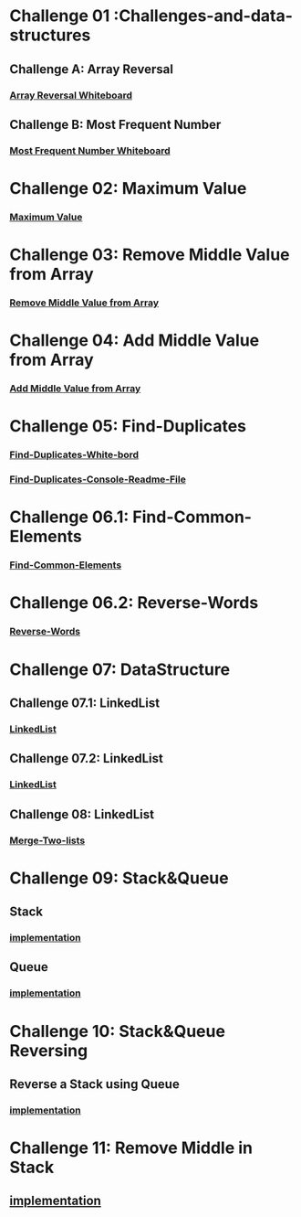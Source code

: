 #  Challenge 01 :Challenges-and-data-structures

## Challenge A: Array Reversal 
### [Array Reversal Whiteboard](https://github.com/raghad0177/challenges-and-data-structures/blob/master/challenges-and-data-structures/whiteboard-challenges/ch1.png "Open Link")

## Challenge B: Most Frequent Number
### [Most Frequent Number Whiteboard](https://github.com/raghad0177/challenges-and-data-structures/blob/master/challenges-and-data-structures/whiteboard-challenges/ch2.png "Open Link")


# Challenge 02: Maximum Value
### [Maximum Value](https://github.com/raghad0177/challenges-and-data-structures/blob/master/challenges-and-data-structures/whiteboard-challenges/ch2.2.png "Open Link")

# Challenge 03: Remove Middle Value from Array
### [Remove Middle Value from Array](https://github.com/raghad0177/challenges-and-data-structures/blob/master/challenges-and-data-structures/whiteboard-challenges/cha3.png "Open Link")

# Challenge 04: Add Middle Value from Array
### [Add Middle Value from Array](https://github.com/raghad0177/challenges-and-data-structures/blob/master/challenges-and-data-structures/whiteboard-challenges/ch.4.png "Open Link")

# Challenge 05: Find-Duplicates
### [Find-Duplicates-White-bord](https://github.com/raghad0177/challenges-and-data-structures/blob/master/challenges-and-data-structures/whiteboard-challenges/ch5.1.png "Open Link")

### [Find-Duplicates-Console-Readme-File](https://github.com/raghad0177/challenges-and-data-structures/tree/Common-Elements/challenges-and-data-structures/Challenges/Find-Duplicates/Find-Duplicates/Readme.md)

# Challenge 06.1: Find-Common-Elements
### [Find-Common-Elements](https://github.com/raghad0177/challenges-and-data-structures/blob/Common-Elements/challenges-and-data-structures/whiteboard-challenges/ch6.png "Open Link")

# Challenge 06.2: Reverse-Words
### [Reverse-Words](https://github.com/raghad0177/challenges-and-data-structures/blob/master/challenges-and-data-structures/whiteboard-challenges/ch6.2.png "Open Link")


# Challenge 07: DataStructure
## Challenge 07.1: LinkedList
### [LinkedList](https://github.com/raghad0177/challenges-and-data-structures/blob/master/challenges-and-data-structures/whiteboard-challenges/ch.7.png "Open Link")
## Challenge 07.2: LinkedList
### [LinkedList](https://github.com/raghad0177/challenges-and-data-structures/blob/master/challenges-and-data-structures/whiteboard-challenges/ch7.22.png "Open Link")
## Challenge 08: LinkedList
### [Merge-Two-lists](https://github.com/raghad0177/challenges-and-data-structures/blob/master/challenges-and-data-structures/whiteboard-challenges/ch7.33.png "Open Link")
# Challenge 09: Stack&Queue
## Stack
### [implementation](https://github.com/raghad0177/challenges-and-data-structures/blob/master/challenges-and-data-structures/whiteboard-challenges/ch9.1.1.png "Open Link")
## Queue
### [implementation](https://github.com/raghad0177/challenges-and-data-structures/blob/master/challenges-and-data-structures/whiteboard-challenges/ch9.2.2.png "Open Link")
# Challenge 10: Stack&Queue Reversing
## Reverse a Stack using Queue
### [implementation](https://github.com/raghad0177/challenges-and-data-structures/blob/master/challenges-and-data-structures/whiteboard-challenges/ch10.1.png "Open Link")
# Challenge 11: Remove Middle in Stack
## [implementation](https://github.com/raghad0177/challenges-and-data-structures/blob/master/challenges-and-data-structures/whiteboard-challenges/ch11.png "Open Link")
